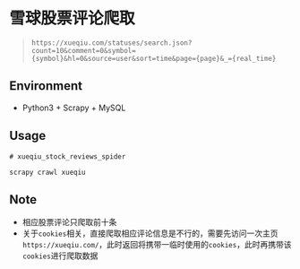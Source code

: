 # 雪球股票评论爬取

> ```
> https://xueqiu.com/statuses/search.json?count=10&comment=0&symbol={symbol}&hl=0&source=user&sort=time&page={page}&_={real_time}
> ```



## Environment

- Python3 + Scrapy + MySQL



## Usage

```
# xueqiu_stock_reviews_spider

scrapy crawl xueqiu
```



## Note

* 相应股票评论只爬取前十条
* 关于`cookies`相关，直接爬取相应评论信息是不行的，需要先访问一次主页`https://xueqiu.com/`，此时返回将携带一临时使用的`cookies`，此时再携带该`cookies`进行爬取数据
